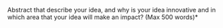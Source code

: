 Abstract that describe your idea, and why is your idea innovative and in
which area that your idea will make an impact? (Max 500 words)*
